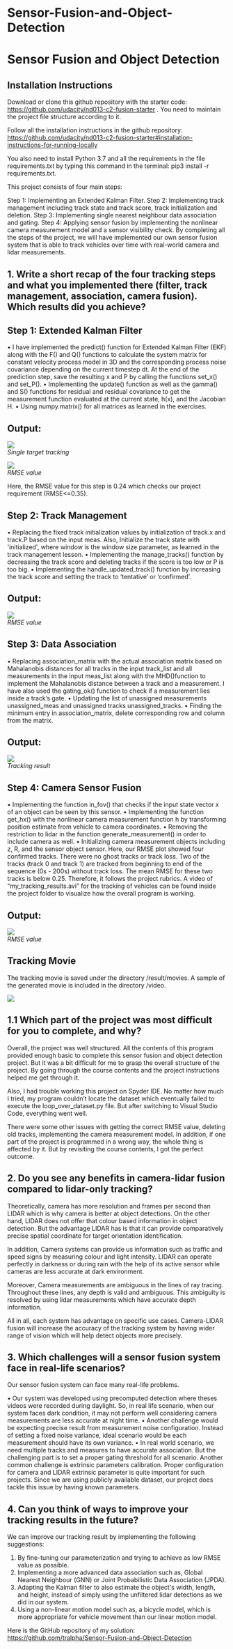 # Sensor-Fusion-and-Object-Detection

# Sensor Fusion and Object Detection

## Installation Instructions

Download or clone this github repository with the starter code: https://github.com/udacity/nd013-c2-fusion-starter . You need to maintain the project file structure according to it.

Follow all the installation instructions in the github repository: https://github.com/udacity/nd013-c2-fusion-starter#installation-instructions-for-running-locally

You also need to install Python 3.7 and all the requirements in the file requirements.txt by typing this command in the terminal: pip3 install -r requirements.txt.



This project consists of four main steps:

  Step 1: Implementing an Extended Kalman Filter.
  Step 2: Implementing track management including track state and track score, track initialization and deletion.
  Step 3: Implementing single nearest neighbour data association and gating.
  Step 4: Applying sensor fusion by implementing the nonlinear camera measurement model and a sensor visibility check.
By completing all the steps of the project, we will have implemented our own sensor fusion system that is able to track vehicles over time with real-world camera and lidar measurements.

## 1. Write a short recap of the four tracking steps and what you implemented there (filter, track management, association, camera fusion). Which results did you achieve? 

  ## Step 1: Extended Kalman Filter

  •	I have implemented the predict() function for Extended Kalman Filter (EKF) along with the F() and Q() functions to calculate the system matrix for constant velocity process model in 3D and the corresponding process noise covariance depending on the current timestep dt. At the end of the prediction step, save the resulting x and P by calling the functions set_x() and set_P().
  •	Implementing the update() function as well as the gamma() and S() functions for residual and residual covariance to get the measurement function evaluated at the current state, h(x), and the Jacobian H.
  •	Using numpy.matrix() for all matrices as learned in the exercises.


  ## Output: 

  <p>
    <img src="img/1.PNG"/>
    <br>
    <em>Single target tracking</em>
  </p>
  
  
  <p>
    <img src="img/1_rmse.png"/>
    <br>
    <em>RMSE value</em>
  </p>


  Here, the RMSE value for this step is 0.24 which checks our project requirement (RMSE<=0.35).


  ## Step 2: Track Management

  •	Replacing the fixed track initialization values by initialization of track.x and track.P based on the input meas. Also, Initialize the track state with 'initialized', where window is the window size parameter, as learned in the track management lesson.
  •	Implementing the manage_tracks() function by decreasing the track score and deleting tracks if the score is too low or P is too big.
  •	Implementing the handle_updated_track() function by increasing the track score and setting the track to ‘tentative’ or ‘confirmed’. 

  ## Output: 

  <p>
    <img src="img/2.png"/>
    <br>
    <em>RMSE value</em>
  </p>
  



  ## Step 3: Data Association

  •	Replacing association_matrix with the actual association matrix based on Mahalanobis distances for all tracks in the input track_list and all measurements in the input meas_list along with the MHD()function to implement the Mahalanobis distance between a track and a measurement. I have also used the gating_ok() function to check if a measurement lies inside a track’s gate. 
  •	Updating the list of unassigned measurements unassigned_meas and unassigned tracks unassigned_tracks.
  •	Finding the minimum entry in association_matrix, delete corresponding row and column from the matrix.

  ## Output: 

  <p>
    <img src="img/3.PNG"/>
    <br>
    <em>Tracking result</em>
  </p>
   



  ## Step 4: Camera Sensor Fusion

  •	Implementing the function in_fov() that checks if the input state vector x of an object can be seen by this sensor.
  •	Implementing the function get_hx() with the nonlinear camera measurement function h by transforming position estimate from vehicle to camera coordinates.
  •	Removing the restriction to lidar in the function generate_measurement() in order to include camera as well.
  •	Initializing camera measurement objects including z, R, and the sensor object sensor.
  Here, our RMSE plot showed four confirmed tracks. There were no ghost tracks or track loss. Two of the tracks (track 0 and track 1) are tracked from beginning to end of the sequence (0s - 200s) without track loss. The mean RMSE for these two tracks is below 0.25. Therefore, it follows the project rubrics. 
  A video of “my_tracking_results.avi” for the tracking of vehicles can be found inside the project folder to visualize how the overall program is working.

  ## Output: 

  <p>
    <img src="img/4.png"/>
    <br>
    <em>RMSE value</em>
  </p>
  
## Tracking Movie

The tracking movie is saved under the directory /result/movies. A sample of the generated movie is included in the directory /video.

<p>
    <img src="video/video.gif"/>
</p>


## 1.1	Which part of the project was most difficult for you to complete, and why?  

Overall, the project was well structured. All the contents of this program provided enough basic to complete this sensor fusion and object detection project. But it was a bit difficult for me to grasp the overall structure of the project. By going through the course contents and the project instructions helped me get through it.

Also, I had trouble working this project on Spyder IDE. No matter how much I tried, my program couldn’t locate the dataset which eventually failed to execute the loop_over_dataset.py file. But after switching to Visual Studio Code, everything went well.

There were some other issues with getting the correct RMSE value, deleting old tracks, implementing the camera measurement model. In addition, if one part of the project is programmed in a wrong way, the whole thing is affected by it. But by revisiting the course contents, I got the perfect outcome. 

## 2. Do you see any benefits in camera-lidar fusion compared to lidar-only tracking? 

Theoretically, camera has more resolution and frames per second than LIDAR which is why camera is better at object detections. On the other hand, LIDAR does not offer that colour based information in object detection. But the advantage LIDAR has is that it can provide comparatively precise spatial coordinate for target orientation identification.

In addition, Camera systems can provide us information such as traffic and speed signs by measuring colour and light intensity. LIDAR can operate perfectly in darkness or during rain with the help of its active sensor while cameras are less accurate at dark environment. 

Moreover, Camera measurements are ambiguous in the lines of ray tracing. Throughout these lines, any depth is valid and ambiguous. This ambiguity is resolved by using lidar measurements which have accurate depth information. 

All in all, each system has advantage on specific use cases. Camera-LIDAR fusion will increase the accuracy of the tracking system by having wider range of vision which will help detect objects more precisely.



## 3. Which challenges will a sensor fusion system face in real-life scenarios? 

Our sensor fusion system can face many real-life problems. 

•	Our system was developed using precomputed detection where theses videos were recorded during daylight. So, in real life scenario, when our system faces dark condition, it may not perform well considering camera measurements are less accurate at night time.
•	Another challenge would be expecting precise result from measurement noise configuration. Instead of setting a fixed noise variance, ideal scenario would be each measurement should have its own variance.
•	In real world scenario, we need multiple tracks and measures to have accurate association. But the challenging part is to set a proper gating threshold for all scenario.
Another common challenge is extrinsic parameters calibration. Proper configuration for camera and LIDAR extrinsic parameter is quite important for such projects. Since we are using publicly available dataset, our project does tackle this issue by having known parameters. 

## 4. Can you think of ways to improve your tracking results in the future? 

We can improve our tracking result by implementing the following suggestions:

1.	By fine-tuning our parameterization and trying to achieve as low RMSE value as possible.
2.	Implementing a more advanced data association such as, Global Nearest Neighbour (GNN) or Joint Probabilistic Data Association (JPDA). 
3.	Adapting the Kalman filter to also estimate the object's width, length, and height, instead of simply using the unfiltered lidar detections as we did in our system.
4.	Using a non-linear motion model such as, a bicycle model, which is more appropriate for vehicle movement than our linear motion model.


Here is the GitHub repository of my solution: https://github.com/tralpha/Sensor-Fusion-and-Object-Detection 
